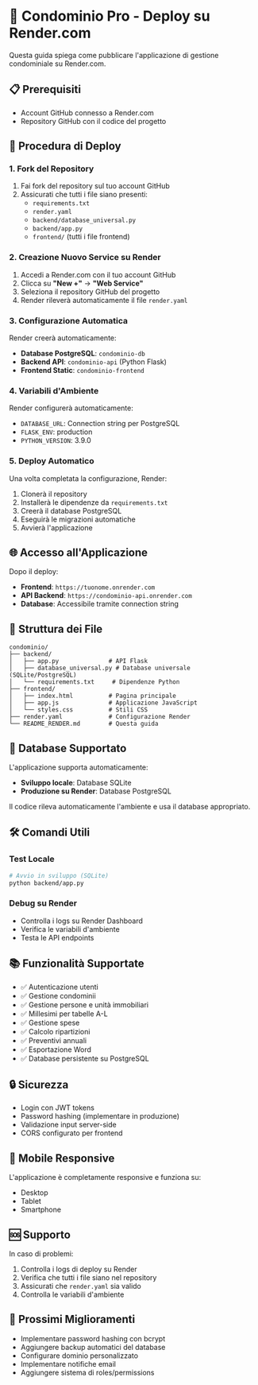 # 🏢 Condominio Pro - Deploy su Render.com

Questa guida spiega come pubblicare l'applicazione di gestione condominiale su Render.com.

## 📋 Prerequisiti

- Account GitHub connesso a Render.com
- Repository GitHub con il codice del progetto

## 🚀 Procedura di Deploy

### 1. Fork del Repository

1. Fai fork del repository sul tuo account GitHub
2. Assicurati che tutti i file siano presenti:
   - `requirements.txt`
   - `render.yaml`
   - `backend/database_universal.py`
   - `backend/app.py`
   - `frontend/` (tutti i file frontend)

### 2. Creazione Nuovo Service su Render

1. Accedi a Render.com con il tuo account GitHub
2. Clicca su **"New +"** → **"Web Service"**
3. Seleziona il repository GitHub del progetto
4. Render rileverà automaticamente il file `render.yaml`

### 3. Configurazione Automatica

Render creerà automaticamente:

- **Database PostgreSQL**: `condominio-db`
- **Backend API**: `condominio-api` (Python Flask)
- **Frontend Static**: `condominio-frontend`

### 4. Variabili d'Ambiente

Render configurerà automaticamente:

- `DATABASE_URL`: Connection string per PostgreSQL
- `FLASK_ENV`: production
- `PYTHON_VERSION`: 3.9.0

### 5. Deploy Automatico

Una volta completata la configurazione, Render:

1. Clonerà il repository
2. Installerà le dipendenze da `requirements.txt`
3. Creerà il database PostgreSQL
4. Eseguirà le migrazioni automatiche
5. Avvierà l'applicazione

## 🌐 Accesso all'Applicazione

Dopo il deploy:

- **Frontend**: `https://tuonome.onrender.com`
- **API Backend**: `https://condominio-api.onrender.com`
- **Database**: Accessibile tramite connection string

## 📁 Struttura dei File

```
condominio/
├── backend/
│   ├── app.py              # API Flask
│   ├── database_universal.py # Database universale (SQLite/PostgreSQL)
│   └── requirements.txt     # Dipendenze Python
├── frontend/
│   ├── index.html          # Pagina principale
│   ├── app.js              # Applicazione JavaScript
│   └── styles.css          # Stili CSS
├── render.yaml             # Configurazione Render
└── README_RENDER.md        # Questa guida
```

## 🔧 Database Supportato

L'applicazione supporta automaticamente:

- **Sviluppo locale**: Database SQLite
- **Produzione su Render**: Database PostgreSQL

Il codice rileva automaticamente l'ambiente e usa il database appropriato.

## 🛠️ Comandi Utili

### Test Locale
```bash
# Avvio in sviluppo (SQLite)
python backend/app.py
```

### Debug su Render
- Controlla i logs su Render Dashboard
- Verifica le variabili d'ambiente
- Testa le API endpoints

## 📚 Funzionalità Supportate

- ✅ Autenticazione utenti
- ✅ Gestione condominii
- ✅ Gestione persone e unità immobiliari
- ✅ Millesimi per tabelle A-L
- ✅ Gestione spese
- ✅ Calcolo ripartizioni
- ✅ Preventivi annuali
- ✅ Esportazione Word
- ✅ Database persistente su PostgreSQL

## 🔒 Sicurezza

- Login con JWT tokens
- Password hashing (implementare in produzione)
- Validazione input server-side
- CORS configurato per frontend

## 📱 Mobile Responsive

L'applicazione è completamente responsive e funziona su:
- Desktop
- Tablet
- Smartphone

## 🆘 Supporto

In caso di problemi:

1. Controlla i logs di deploy su Render
2. Verifica che tutti i file siano nel repository
3. Assicurati che `render.yaml` sia valido
4. Controlla le variabili d'ambiente

## 🎯 Prossimi Miglioramenti

- Implementare password hashing con bcrypt
- Aggiungere backup automatici del database
- Configurare dominio personalizzato
- Implementare notifiche email
- Aggiungere sistema di roles/permissions